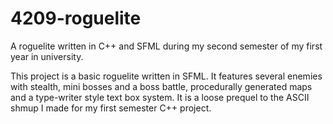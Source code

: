 # 4209-roguelite
A roguelite written in C++ and SFML during my second semester of my first year in university.

This project is a basic roguelite written in SFML. It features several enemies with stealth, mini bosses and a boss battle, procedurally generated maps and a type-writer style text box system. It is a loose prequel to the ASCII shmup I made for my first semester C++ project.
